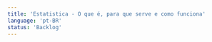 ```yaml
---
title: 'Estatistica - O que é, para que serve e como funciona'
language: 'pt-BR'
status: 'Backlog'
---
```

